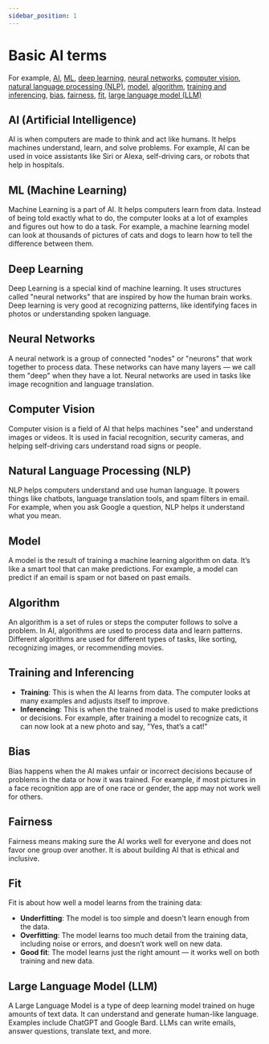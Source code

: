 ```yaml
---
sidebar_position: 1
---
```


# Basic AI terms

For example, [AI](#ai-artificial-intelligence), [ML](#ml-machine-learning), [deep learning](#deep-learning), [neural networks](#neural-networks),
[computer vision](#computer-vision), [natural language processing (NLP)](#natural-language-processing-nlp), [model](#model), [algorithm](#algorithm),
[training and inferencing](#training-and-inferencing), [bias](#bias), [fairness](#fairness), [fit](#fit), [large language model (LLM)](#large-language-model-llm)

## AI (Artificial Intelligence)

AI is when computers are made to think and act like humans. It helps machines understand, learn, and solve problems. For example, AI can be used in voice assistants like Siri or Alexa, self-driving cars, or robots that help in hospitals.

## ML (Machine Learning)

Machine Learning is a part of AI. It helps computers learn from data. Instead of being told exactly what to do, the computer looks at a lot of examples and figures out how to do a task. For example, a machine learning model can look at thousands of pictures of cats and dogs to learn how to tell the difference between them.

## Deep Learning

Deep Learning is a special kind of machine learning. It uses structures called "neural networks" that are inspired by how the human brain works. Deep learning is very good at recognizing patterns, like identifying faces in photos or understanding spoken language.

## Neural Networks

A neural network is a group of connected "nodes" or "neurons" that work together to process data. These networks can have many layers — we call them "deep" when they have a lot. Neural networks are used in tasks like image recognition and language translation.

## Computer Vision

Computer vision is a field of AI that helps machines "see" and understand images or videos. It is used in facial recognition, security cameras, and helping self-driving cars understand road signs or people.

## Natural Language Processing (NLP)

NLP helps computers understand and use human language. It powers things like chatbots, language translation tools, and spam filters in email. For example, when you ask Google a question, NLP helps it understand what you mean.

## Model

A model is the result of training a machine learning algorithm on data. It’s like a smart tool that can make predictions. For example, a model can predict if an email is spam or not based on past emails.

## Algorithm

An algorithm is a set of rules or steps the computer follows to solve a problem. In AI, algorithms are used to process data and learn patterns. Different algorithms are used for different types of tasks, like sorting, recognizing images, or recommending movies.

## Training and Inferencing

- **Training**: This is when the AI learns from data. The computer looks at many examples and adjusts itself to improve.
- **Inferencing**: This is when the trained model is used to make predictions or decisions. For example, after training a model to recognize cats, it can now look at a new photo and say, "Yes, that’s a cat!"

## Bias

Bias happens when the AI makes unfair or incorrect decisions because of problems in the data or how it was trained. For example, if most pictures in a face recognition app are of one race or gender, the app may not work well for others.

## Fairness

Fairness means making sure the AI works well for everyone and does not favor one group over another. It is about building AI that is ethical and inclusive.

## Fit

Fit is about how well a model learns from the training data:

- **Underfitting**: The model is too simple and doesn't learn enough from the data.
- **Overfitting**: The model learns too much detail from the training data, including noise or errors, and doesn’t work well on new data.
- **Good fit**: The model learns just the right amount — it works well on both training and new data.

## Large Language Model (LLM)

A Large Language Model is a type of deep learning model trained on huge amounts of text data. It can understand and generate human-like language. Examples include ChatGPT and Google Bard. LLMs can write emails, answer questions, translate text, and more.
